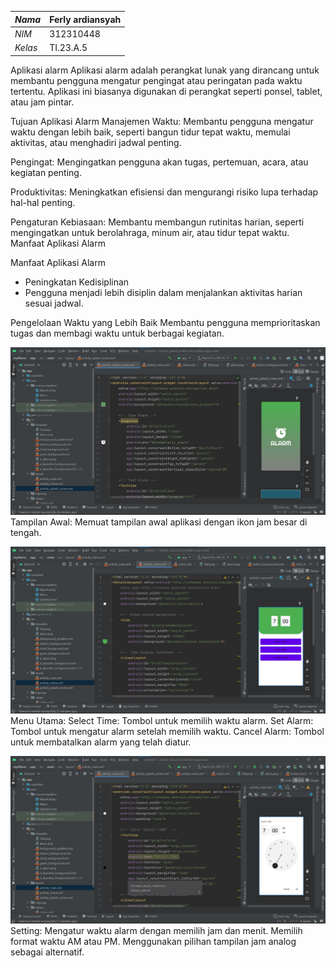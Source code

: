

| *Nama*  | Ferly ardiansyah |
|---------|-------------------|
| *NIM*   | 312310448        |
| *Kelas* | TI.23.A.5        |



Aplikasi alarm 
Aplikasi alarm adalah perangkat lunak yang dirancang untuk membantu pengguna mengatur pengingat atau peringatan pada waktu tertentu. Aplikasi ini biasanya digunakan di perangkat seperti ponsel, tablet, atau jam pintar.

Tujuan Aplikasi Alarm
Manajemen Waktu:      Membantu pengguna mengatur waktu dengan lebih baik, seperti bangun tidur tepat waktu, memulai aktivitas, atau menghadiri jadwal penting.

Pengingat:            Mengingatkan pengguna akan tugas, pertemuan, acara, atau kegiatan penting.

Produktivitas:        Meningkatkan efisiensi dan mengurangi risiko lupa terhadap hal-hal penting.

Pengaturan Kebiasaan: Membantu membangun rutinitas harian, seperti mengingatkan untuk berolahraga, minum air, atau tidur tepat waktu.
                      Manfaat Aplikasi Alarm

Manfaat Aplikasi Alarm
- Peningkatan Kedisiplinan
- Pengguna menjadi lebih disiplin dalam menjalankan aktivitas harian sesuai jadwal.

Pengelolaan Waktu yang Lebih Baik
Membantu pengguna memprioritaskan tugas dan membagi waktu untuk berbagai kegiatan.

![alttext](Screenshot-1.jpeg)
Tampilan Awal: Memuat tampilan awal aplikasi dengan ikon jam besar di tengah.

![alttext](Screenshot-2.jpeg)
Menu Utama:
Select Time: Tombol untuk memilih waktu alarm.
Set Alarm: Tombol untuk mengatur alarm setelah memilih waktu.
Cancel Alarm: Tombol untuk membatalkan alarm yang telah diatur.

![alttext](Screenshot-3.jpeg)
Setting:
Mengatur waktu alarm dengan memilih jam dan menit.
Memilih format waktu AM atau PM.
Menggunakan pilihan tampilan jam analog sebagai alternatif.
